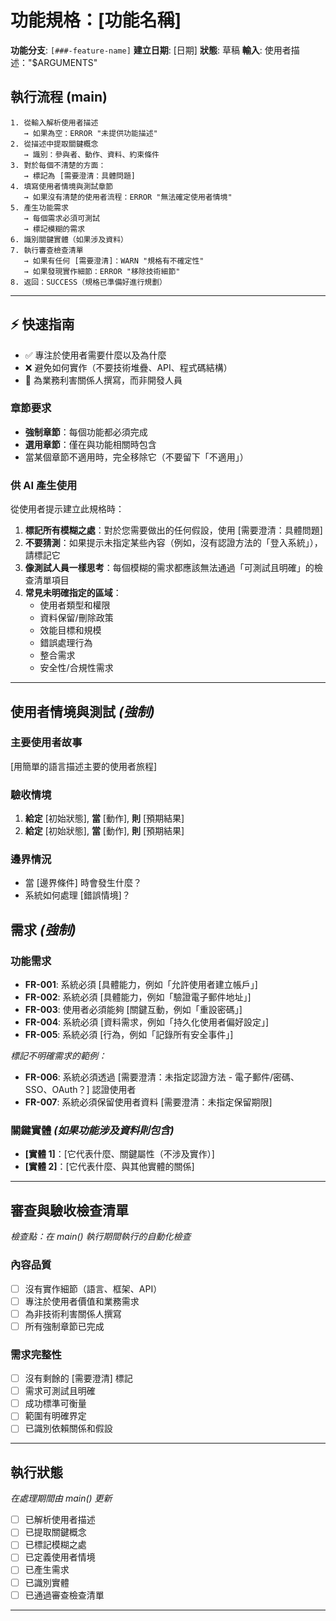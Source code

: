 # 功能規格：[功能名稱]

**功能分支**: `[###-feature-name]`
**建立日期**: [日期]
**狀態**: 草稿
**輸入**: 使用者描述："$ARGUMENTS"

## 執行流程 (main)
```
1. 從輸入解析使用者描述
   → 如果為空：ERROR "未提供功能描述"
2. 從描述中提取關鍵概念
   → 識別：參與者、動作、資料、約束條件
3. 對於每個不清楚的方面：
   → 標記為 [需要澄清：具體問題]
4. 填寫使用者情境與測試章節
   → 如果沒有清楚的使用者流程：ERROR "無法確定使用者情境"
5. 產生功能需求
   → 每個需求必須可測試
   → 標記模糊的需求
6. 識別關鍵實體（如果涉及資料）
7. 執行審查檢查清單
   → 如果有任何 [需要澄清]：WARN "規格有不確定性"
   → 如果發現實作細節：ERROR "移除技術細節"
8. 返回：SUCCESS（規格已準備好進行規劃）
```

---

## ⚡ 快速指南
- ✅ 專注於使用者需要什麼以及為什麼
- ❌ 避免如何實作（不要技術堆疊、API、程式碼結構）
- 👥 為業務利害關係人撰寫，而非開發人員

### 章節要求
- **強制章節**：每個功能都必須完成
- **選用章節**：僅在與功能相關時包含
- 當某個章節不適用時，完全移除它（不要留下「不適用」）

### 供 AI 產生使用
從使用者提示建立此規格時：
1. **標記所有模糊之處**：對於您需要做出的任何假設，使用 [需要澄清：具體問題]
2. **不要猜測**：如果提示未指定某些內容（例如，沒有認證方法的「登入系統」），請標記它
3. **像測試人員一樣思考**：每個模糊的需求都應該無法通過「可測試且明確」的檢查清單項目
4. **常見未明確指定的區域**：
   - 使用者類型和權限
   - 資料保留/刪除政策
   - 效能目標和規模
   - 錯誤處理行為
   - 整合需求
   - 安全性/合規性需求

---

## 使用者情境與測試 *(強制)*

### 主要使用者故事
[用簡單的語言描述主要的使用者旅程]

### 驗收情境
1. **給定** [初始狀態], **當** [動作], **則** [預期結果]
2. **給定** [初始狀態], **當** [動作], **則** [預期結果]

### 邊界情況
- 當 [邊界條件] 時會發生什麼？
- 系統如何處理 [錯誤情境]？

## 需求 *(強制)*

### 功能需求
- **FR-001**: 系統必須 [具體能力，例如「允許使用者建立帳戶」]
- **FR-002**: 系統必須 [具體能力，例如「驗證電子郵件地址」]
- **FR-003**: 使用者必須能夠 [關鍵互動，例如「重設密碼」]
- **FR-004**: 系統必須 [資料需求，例如「持久化使用者偏好設定」]
- **FR-005**: 系統必須 [行為，例如「記錄所有安全事件」]

*標記不明確需求的範例：*
- **FR-006**: 系統必須透過 [需要澄清：未指定認證方法 - 電子郵件/密碼、SSO、OAuth？] 認證使用者
- **FR-007**: 系統必須保留使用者資料 [需要澄清：未指定保留期限]

### 關鍵實體 *(如果功能涉及資料則包含)*
- **[實體 1]**：[它代表什麼、關鍵屬性（不涉及實作）]
- **[實體 2]**：[它代表什麼、與其他實體的關係]

---

## 審查與驗收檢查清單
*檢查點：在 main() 執行期間執行的自動化檢查*

### 內容品質
- [ ] 沒有實作細節（語言、框架、API）
- [ ] 專注於使用者價值和業務需求
- [ ] 為非技術利害關係人撰寫
- [ ] 所有強制章節已完成

### 需求完整性
- [ ] 沒有剩餘的 [需要澄清] 標記
- [ ] 需求可測試且明確
- [ ] 成功標準可衡量
- [ ] 範圍有明確界定
- [ ] 已識別依賴關係和假設

---

## 執行狀態
*在處理期間由 main() 更新*

- [ ] 已解析使用者描述
- [ ] 已提取關鍵概念
- [ ] 已標記模糊之處
- [ ] 已定義使用者情境
- [ ] 已產生需求
- [ ] 已識別實體
- [ ] 已通過審查檢查清單

---
